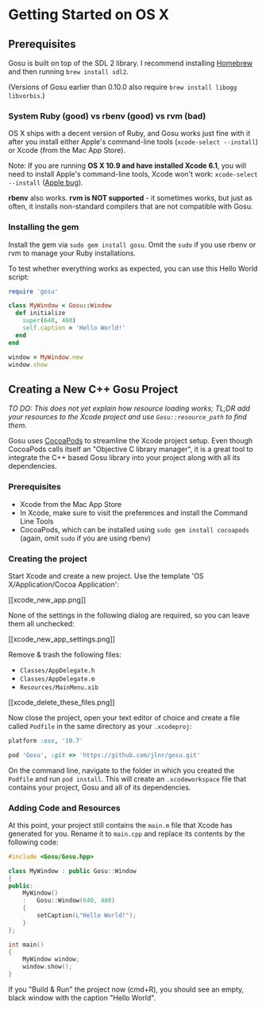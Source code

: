 # Getting Started on OS X

## Prerequisites

Gosu is built on top of the SDL 2 library. I recommend installing [Homebrew](http://brew.sh) and then running `brew install sdl2`.

(Versions of Gosu earlier than 0.10.0 also require `brew install libogg libvorbis`.)

### System Ruby (good) vs rbenv (good) vs rvm (bad)

OS X ships with a decent version of Ruby, and Gosu works just fine with it after you install either Apple's command-line tools (`xcode-select --install`) or Xcode (from the Mac App Store).

Note: If you are running **OS X 10.9 and have installed Xcode 6.1**, you will need to install Apple's command-line tools, Xcode won't work: `xcode-select --install` ([Apple bug](https://github.com/Homebrew/homebrew/issues/33431)).

**rbenv** also works. **rvm is NOT supported** - it sometimes works, but just as often, it installs non-standard compilers that are not compatible with Gosu.

### Installing the gem

Install the gem via `sudo gem install gosu`. Omit the `sudo` if you use rbenv or rvm to manage your Ruby installations.

To test whether everything works as expected, you can use this Hello World script:

```ruby
require 'gosu'

class MyWindow < Gosu::Window
  def initialize
    super(640, 480)
    self.caption = 'Hello World!'
  end
end

window = MyWindow.new
window.show
```

## Creating a New C++ Gosu Project

*TO DO: This does not yet explain how resource loading works; TL;DR add your resources to the Xcode project and use `Gosu::resource_path` to find them.*

Gosu uses [CocoaPods](http://cocoapods.org/) to streamline the Xcode project setup. Even though CocoaPods calls itself an "Objective C library manager", it is a great tool to integrate the C++ based Gosu library into your project along with all its dependencies.

### Prerequisites

* Xcode from the Mac App Store
* In Xcode, make sure to visit the preferences and install the Command Line Tools
* CocoaPods, which can be installed using `sudo gem install cocoapods` (again, omit `sudo` if you are using rbenv)

### Creating the project

Start Xcode and create a new project. Use the template 'OS X/Application/Cocoa Application':

[[xcode_new_app.png]]

None of the settings in the following dialog are required, so you can leave them all unchecked:

[[xcode_new_app_settings.png]]

Remove & trash the following files:

* `Classes/AppDelegate.h`
* `Classes/AppDelegate.m`
* `Resources/MainMenu.xib`

[[xcode_delete_these_files.png]]

Now close the project, open your text editor of choice and create a file called `Podfile` in the same directory as your `.xcodeproj`:

```ruby
platform :osx, '10.7'

pod 'Gosu', :git => 'https://github.com/jlnr/gosu.git'
```

On the command line, navigate to the folder in which you created the `Podfile` and run `pod install`. This will create an `.xcodeworkspace` file that contains your project, Gosu and all of its dependencies.

### Adding Code and Resources

At this point, your project still contains the `main.m` file that Xcode has generated for you. Rename it to `main.cpp` and replace its contents by the following code:

```cpp
#include <Gosu/Gosu.hpp>

class MyWindow : public Gosu::Window
{
public:
    MyWindow()
    :   Gosu::Window(640, 480)
    {
        setCaption(L"Hello World!");
    }
};

int main()
{
    MyWindow window;
    window.show();
}
```

If you "Build & Run" the project now (cmd+R), you should see an empty, black window with the caption "Hello World".
